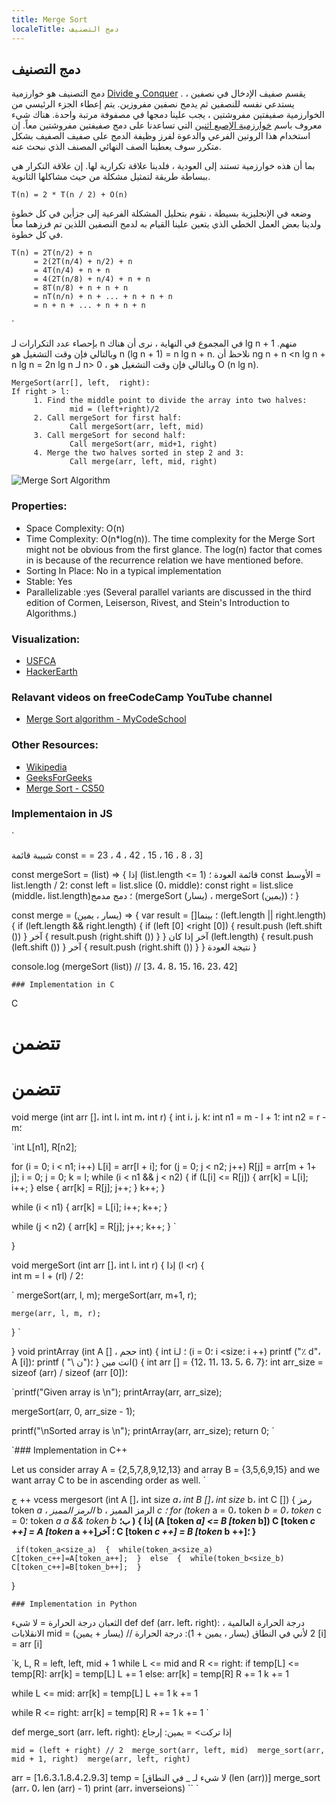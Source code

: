```yaml
---
title: Merge Sort
localeTitle: دمج التصنيف
---
```

## دمج التصنيف

دمج التصنيف هو خوارزمية [Divide و Conquer](https://guide.freecodecamp.org/algorithms/divide-and-conquer-algorithms) . يقسم صفيف الإدخال في نصفين ، يستدعي نفسه للنصفين ثم يدمج نصفين مفروزين. يتم إعطاء الجزء الرئيسي من الخوارزمية صفيفتين مفروشتين ، يجب علينا دمجها في مصفوفة مرتبة واحدة. هناك شيء معروف باسم [خوارزمية الإصبع اثنين](http://www.geeksforgeeks.org/merge-two-sorted-arrays/) التي تساعدنا على دمج صفيفتين مفروشتين معاً. إن استخدام هذا الروتين الفرعي والدعوة لفرز وظيفة الدمج على صفيف الصفيف بشكل متكرر سوف يعطينا الصف النهائي المصنف الذي نبحث عنه.

بما أن هذه خوارزمية تستند إلى العودية ، فلدينا علاقة تكرارية لها. إن علاقة التكرار هي ببساطة طريقة لتمثيل مشكلة من حيث مشاكلها الثانوية.

```T(n) = 2 * T(n / 2) + O(n) ```

وضعه في الإنجليزية بسيطة ، نقوم بتحليل المشكلة الفرعية إلى جزأين في كل خطوة ولدينا بعض العمل الخطي الذي يتعين علينا القيام به لدمج النصفين اللذين تم فرزهما معاً في كل خطوة.
```
T(n) = 2T(n/2) + n 
     = 2(2T(n/4) + n/2) + n 
     = 4T(n/4) + n + n 
     = 4(2T(n/8) + n/4) + n + n 
     = 8T(n/8) + n + n + n 
     = nT(n/n) + n + ... + n + n + n 
     = n + n + ... + n + n + n 
```
` 

بإحصاء عدد التكرارات لـ n في المجموع في النهاية ، نرى أن هناك lg n + 1 منهم. وبالتالي فإن وقت التشغيل هو n (lg n + 1) = n lg n + n. نلاحظ أن ng n + n <n lg n + n lg n = 2n lg n لـ n> 0 ، وبالتالي فإن وقت التشغيل هو O (n lg n).

```Algorithm
MergeSort(arr[], left,  right):
If right > l:
     1. Find the middle point to divide the array into two halves:
             mid = (left+right)/2
     2. Call mergeSort for first half:
             Call mergeSort(arr, left, mid)
     3. Call mergeSort for second half:
             Call mergeSort(arr, mid+1, right)
     4. Merge the two halves sorted in step 2 and 3:
             Call merge(arr, left, mid, right)
 ```
 
![Merge Sort Algorithm](https://upload.wikimedia.org/wikipedia/commons/thumb/e/e6/Merge_sort_algorithm_diagram.svg/300px-Merge_sort_algorithm_diagram.svg.png)
 
 ### Properties: 
 * Space Complexity: O(n) 
 * Time Complexity: O(n*log(n)). The time complexity for the Merge Sort might not be obvious from the first glance. The log(n) factor that comes in is because of the recurrence relation we have mentioned before. 
 * Sorting In Place: No in a typical implementation 
 * Stable: Yes 
 * Parallelizable :yes (Several parallel variants are discussed in the third edition of Cormen, Leiserson, Rivest, and Stein's Introduction to Algorithms.) 
 
 ### Visualization: 
 * <a href='https://www.cs.usfca.edu/~galles/visualization/ComparisonSort.html'>USFCA</a> 
 * <a href='https://www.hackerearth.com/practice/algorithms/sorting/merge-sort/visualize/'>HackerEarth</a> 
 
 
 ### Relavant videos on freeCodeCamp YouTube channel 
 * <a href='https://youtu.be/TzeBrDU-JaY'>Merge Sort algorithm - MyCodeSchool</a> 
 
 ### Other Resources: 
 * <a href='https://en.wikipedia.org/wiki/Merge_sort' target='_blank' rel='nofollow'>Wikipedia</a> 
 * <a href='www.geeksforgeeks.org/merge-sort' target='_blank' rel='nofollow'>GeeksForGeeks</a> 
 * <a href='https://youtu.be/sWtYJv_YXbo' target='_blank' rel='nofollow'>Merge Sort - CS50</a> 
 
 ### Implementaion in JS 
` 

شبيبة قائمة const = = 23 ، 4 ، 42 ، 15 ، 16 ، 8 ، 3\]

const mergeSort = (list) => { إذا (list.length <= 1) قائمة العودة ؛ const الأوسط = list.length / 2؛ const left = list.slice (0، middle)؛ const right = list.slice (middle، list.length)؛ دمج مدمج (mergeSort (يسار) ، mergeSort (يمين)) ؛ }

const merge = (يسار ، يمين) => { var result = \[\]؛ بينما (left.length || right.length) { if (left.length && right.length) { if (left \[0\] <right \[0\]) { result.push (left.shift ()) } آخر { result.push (right.shift ()) } } آخر إذا كان (left.length) { result.push (left.shift ()) } آخر { result.push (right.shift ()) } } نتيجة العودة }

console.log (mergeSort (list)) // \[3، 4، 8، 15، 16، 23، 42\]

 `### Implementation in C 
` 

C

# تتضمن

# تتضمن

void merge (int arr \[\]، int l، int m، int r) { int i، j، k؛ int n1 = m - l + 1؛ int n2 = r - m؛

 `int L[n1], R[n2]; 
 
 for (i = 0; i < n1; i++) 
    L[i] = arr[l + i]; 
 for (j = 0; j < n2; j++) 
    R[j] = arr[m + 1+ j]; 
 i = 0; 
 j = 0; 
 k = l; 
 while (i < n1 && j < n2) 
 { 
    if (L[i] <= R[j]) 
    { 
        arr[k] = L[i]; 
        i++; 
    } 
    else 
    { 
        arr[k] = R[j]; 
        j++; 
    } 
    k++; 
 } 
 
 
 while (i < n1) 
 { 
    arr[k] = L[i]; 
    i++; 
    k++; 
 } 
 
 while (j < n2) 
 { 
    arr[k] = R[j]; 
    j++; 
    k++; 
 } 
` 

}

void mergeSort (int arr \[\]، int l، int r) { إذا (l <r) {  
int m = l + (rl) / 2؛

 `    mergeSort(arr, l, m); 
    mergeSort(arr, m+1, r); 
 
    merge(arr, l, m, r); 
 } 
` 

} void printArray (int A \[\] ، حجم int) { int i؛ لـ (i = 0؛ i <size؛ i ++) printf ("٪ d"، A \[i\])؛ printf ( "\\ ن")؛ } انت مين() { int arr \[\] = {12، 11، 13، 5، 6، 7}؛ int arr\_size = sizeof (arr) / sizeof (arr \[0\])؛

 `printf("Given array is \n"); 
 printArray(arr, arr_size); 
 
 mergeSort(arr, 0, arr_size - 1); 
 
 printf("\nSorted array is \n"); 
 printArray(arr, arr_size); 
 return 0; 
` 

 `### Implementation in C++ 
 
 Let us consider array A = {2,5,7,8,9,12,13} 
 and array B = {3,5,6,9,15} and we want array C to be in ascending order as well. 
` 

ج ++ vcess mergesort (int A \[\]، int size _a، int B \[\]، int size_ b، int C \[\]) { رمز token _a ، الرمز المميز_ b ، الرمز المميز _c ؛ for (token_ a = 0، token _b = 0، token_ c = 0؛ token _a_ _a && token _b__ __ب؛ ) { إذا (A \[token _a\] <= B \[token_ b\]) C \[token _c ++\] = A \[token_ a ++\]؛ آخر C \[token _c ++\] = B \[token_ b ++\]؛ }__

 `  if(token_a<size_a) 
  { 
      while(token_a<size_a) 
           C[token_c++]=A[token_a++]; 
  } 
  else 
  { 
      while(token_b<size_b) 
           C[token_c++]=B[token_b++]; 
  } 
` 

}

 `### Implementation in Python 
` 

الثعبان درجة الحرارة = لا شيء def def (arr، left، right): درجة الحرارة العالمية ، الانقلابات mid = (يسار + يمين) // 2 لأني في النطاق (يسار ، يمين + 1): درجة الحرارة \[i\] = arr \[i\]

 `k, L, R = left, left, mid + 1 
 while L <= mid and R <= right: 
    if temp[L] <= temp[R]: 
        arr[k] = temp[L] 
        L += 1 
    else: 
        arr[k] = temp[R] 
        R += 1 
    k += 1 
 
 while L <= mid: 
    arr[k] = temp[L] 
    L += 1 
    k += 1 
 
 while R <= right: 
    arr[k] = temp[R] 
    R += 1 
    k += 1 
` 

def merge\_sort (arr، left، right): إذا تركت> = يمين: إرجاع

 `mid = (left + right) // 2 
 merge_sort(arr, left, mid) 
 merge_sort(arr, mid + 1, right) 
 merge(arr, left, right) 
` 

arr = \[1،6،3،1،8،4،2،9،3\] temp = \[لا شيء لـ \_ في النطاق (len (arr))\] merge\_sort (arr، 0، len (arr) - 1) print (arr، inverseions) \`\` \`
